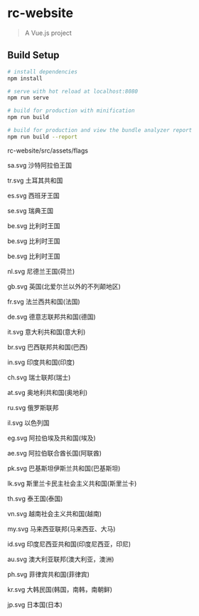 # rc-website

> A Vue.js project

## Build Setup

``` bash
# install dependencies
npm install

# serve with hot reload at localhost:8080
npm run serve

# build for production with minification
npm run build

# build for production and view the bundle analyzer report
npm run build --report
```
 rc-website/src/assets/flags

  sa.svg  沙特阿拉伯王国
  
  tr.svg  土耳其共和国
  
  es.svg  西班牙王国
  
  se.svg  瑞典王国
  
  be.svg  比利时王国
  
  be.svg  比利时王国
  
  be.svg  比利时王国
  
  nl.svg  尼德兰王国(荷兰)
  
  gb.svg  英国(北爱尔兰以外的不列颠地区)
  
  fr.svg  法兰西共和国(法国)
  
  de.svg  德意志联邦共和国(德国)
  
  it.svg  意大利共和国(意大利)
  
  br.svg  巴西联邦共和国(巴西)
  
  in.svg  印度共和国(印度)
  
  ch.svg  瑞士联邦(瑞士)
  
  at.svg  奥地利共和国(奥地利)
  
  ru.svg  俄罗斯联邦
  
  il.svg  以色列国
  
  eg.svg  阿拉伯埃及共和国(埃及)
  
  ae.svg  阿拉伯联合酋长国(阿联酋)
  
  pk.svg  巴基斯坦伊斯兰共和国(巴基斯坦)
  
  lk.svg  斯里兰卡民主社会主义共和国(斯里兰卡)
  
  th.svg  泰王国(泰国)   
  
  vn.svg  越南社会主义共和国(越南)
  
  my.svg  马来西亚联邦(马来西亚、大马)
  
  id.svg  印度尼西亚共和国(印度尼西亚，印尼)
  
  au.svg  澳大利亚联邦(澳大利亚，澳洲)
  
  ph.svg  菲律宾共和国(菲律宾)
  
  kr.svg  大韩民国(韩国，南韩，南朝鲜)
  
  jp.svg  日本国(日本)


